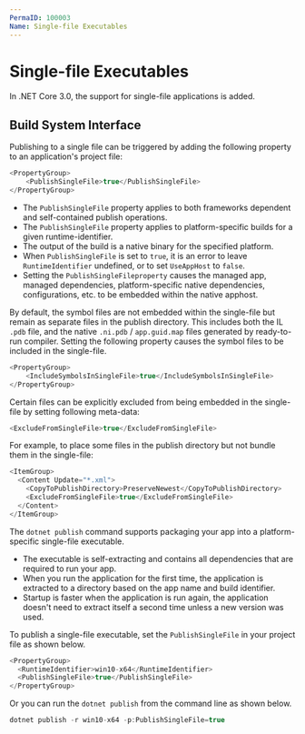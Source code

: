```yaml
---
PermaID: 100003
Name: Single-file Executables
---
```


# Single-file Executables

In .NET Core 3.0, the support for single-file applications is added.

## Build System Interface

Publishing to a single file can be triggered by adding the following property to an application's project file:

```csharp
<PropertyGroup>
    <PublishSingleFile>true</PublishSingleFile>
</PropertyGroup>    
```

 - The `PublishSingleFile` property applies to both frameworks dependent and self-contained publish operations.
 - The `PublishSingleFile` property applies to platform-specific builds for a given runtime-identifier. 
 - The output of the build is a native binary for the specified platform. 
 - When `PublishSingleFile` is set to `true`, it is an error to leave `RuntimeIdentifier` undefined, or to set `UseAppHost` to `false`.
 - Setting the `PublishSingleFileproperty` causes the managed app, managed dependencies, platform-specific native dependencies, configurations, etc. to be embedded within the native apphost.

By default, the symbol files are not embedded within the single-file but remain as separate files in the publish directory. This includes both the IL `.pdb` file, and the native `.ni.pdb` / `app.guid.map` files generated by ready-to-run compiler. Setting the following property causes the symbol files to be included in the single-file.

```csharp
<PropertyGroup>
    <IncludeSymbolsInSingleFile>true</IncludeSymbolsInSingleFile>
</PropertyGroup>
```

Certain files can be explicitly excluded from being embedded in the single-file by setting following meta-data:

```csharp
<ExcludeFromSingleFile>true</ExcludeFromSingleFile>
```

For example, to place some files in the publish directory but not bundle them in the single-file:

```csharp
<ItemGroup>
  <Content Update="*.xml">
    <CopyToPublishDirectory>PreserveNewest</CopyToPublishDirectory>
    <ExcludeFromSingleFile>true</ExcludeFromSingleFile>
  </Content>
</ItemGroup>
```

The `dotnet publish` command supports packaging your app into a platform-specific single-file executable. 

 - The executable is self-extracting and contains all dependencies that are required to run your app. 
 - When you run the application for the first time, the application is extracted to a directory based on the app name and build identifier. 
 - Startup is faster when the application is run again, the application doesn't need to extract itself a second time unless a new version was used.

To publish a single-file executable, set the `PublishSingleFile` in your project file as shown below.

```csharp
<PropertyGroup>
  <RuntimeIdentifier>win10-x64</RuntimeIdentifier>
  <PublishSingleFile>true</PublishSingleFile>
</PropertyGroup>
```

Or you can run the `dotnet publish` from the command line as shown below.

```csharp
dotnet publish -r win10-x64 -p:PublishSingleFile=true
```